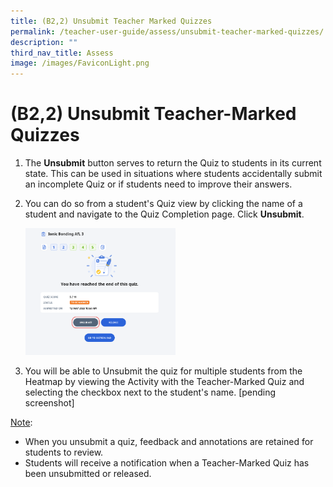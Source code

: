 ```yaml
---
title: (B2,2) Unsubmit Teacher Marked Quizzes
permalink: /teacher-user-guide/assess/unsubmit-teacher-marked-quizzes/
description: ""
third_nav_title: Assess
image: /images/FaviconLight.png
---
```

<h1 id="-2b-unsubmit-teacher-marked-quizzes">(B2,2) Unsubmit Teacher-Marked Quizzes</h1>
<ol>
<li>The <strong>Unsubmit</strong> button serves to return the Quiz to students in its current state. This can be used in situations where students accidentally submit an incomplete Quiz or if students need to improve their answers.</li>
<li><p>You can do so from a student's Quiz view by clicking the name of a student and navigate to the Quiz Completion page. Click <strong>Unsubmit</strong>.</p>
<p><img style="width: 50%;" src="/images/2Teacher/As-TeacherMarkedQuiz5.png"></p>
</li>
<li><p>You will be able to Unsubmit the quiz for multiple students from the Heatmap by viewing the Activity with the Teacher-Marked Quiz and selecting the checkbox next to the student's name. [pending screenshot]</p>
</li>
</ol>
<p><u>Note</u>: </p>
<ul>
<li>When you unsubmit a quiz, feedback and annotations are retained for students to review.</li>
<li>Students will receive a notification when a Teacher-Marked Quiz has been unsubmitted or released.</li>
</ul>